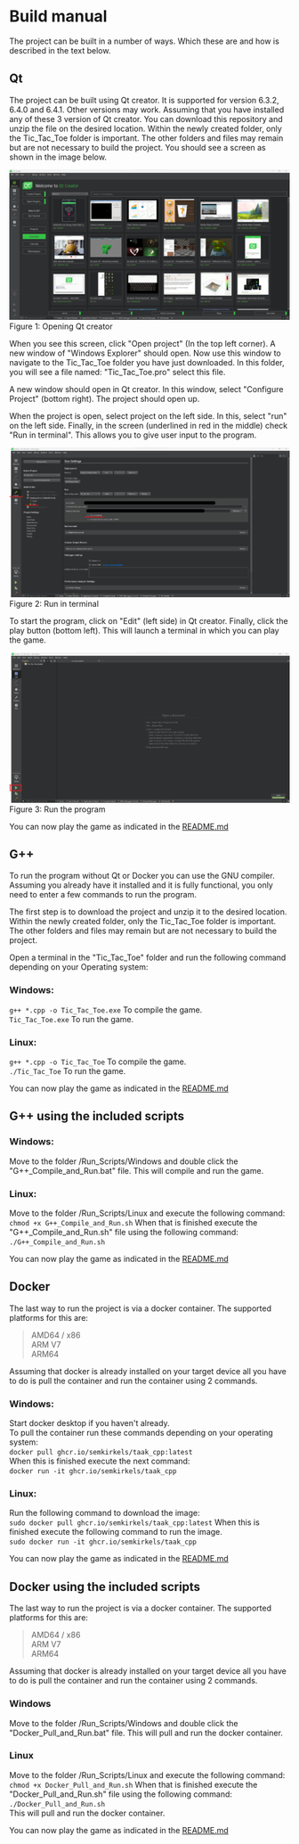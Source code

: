 # Build manual
The project can be built in a number of ways. Which these are and how is described in the text below.
  
## Qt
The project can be built using Qt creator. It is supported for version 6.3.2, 6.4.0 and 6.4.1. Other versions may work. Assuming that you have installed any of these 3 version of Qt creator. 
You can download this repository and unzip the file on the desired location. Within the newly created folder, only the Tic_Tac_Toe folder is important. The other folders and files may remain but are not necessary to build the project. 
You should see a screen as shown in the image below.

![Opening Qt Creator](./Pictures/OpeningQtCreator.png)  
Figure 1: Opening Qt creator

When you see this screen, click "Open project" (In the top left corner). A new window of "Windows Explorer" should open. Now use this window to navigate to the Tic_Tac_Toe folder you have just downloaded. In this folder, you will see a file named: "Tic_Tac_Toe.pro" select this file.

A new window should open in Qt creator. In this window, select "Configure Project" (bottom right). The project should open up.

When the project is open, select project on the left side. In this, select "run" on the left side. Finally, in the screen (underlined in red in the middle) check "Run in terminal". This allows you to give user input to the program.

![Qt run in terminal](./Pictures/RunInTerminal.png)  
Figure 2: Run in terminal
  
To start the program, click on "Edit" (left side) in Qt creator. Finally, click the play button (bottom left). This will launch a terminal in which you can play the game.

![Qt run game](./Pictures/RunProjectQt.png)  
Figure 3: Run the program
  
You can now play the game as indicated in the [README.md][Link Readme]  
  
## G++
To run the program without Qt or Docker you can use the GNU compiler. Assuming you already have it installed and it is fully functional, you only need to enter a few commands to run the program.

The first step is to download the project and unzip it to the desired location. Within the newly created folder, only the Tic_Tac_Toe folder is important. The other folders and files may remain but are not necessary to build the project. 

Open a terminal in the "Tic_Tac_Toe" folder and run the following command depending on your Operating system:

### Windows:   
``` g++ *.cpp -o Tic_Tac_Toe.exe ```    To compile the game.  
``` Tic_Tac_Toe.exe ```                 To run the game.

### Linux:  
``` g++ *.cpp -o Tic_Tac_Toe ```        To compile the game.  
``` ./Tic_Tac_Toe ```                   To run the game.  
  
You can now play the game as indicated in the [README.md][Link Readme]

## G++ using the included scripts

### Windows:
Move to the folder /Run_Scripts/Windows and double click the "G++_Compile_and_Run.bat" file. This will compile and run the game.  

### Linux:
Move to the folder /Run_Scripts/Linux and execute the following command:  
``` chmod +x G++_Compile_and_Run.sh ```
When that is finished execute the "G++_Compile_and_Run.sh" file using the following command:  
``` ./G++_Compile_and_Run.sh ```  

You can now play the game as indicated in the [README.md][Link Readme]

## Docker
The last way to run the project is via a docker container. The supported platforms for this are:
> AMD64 / x86  
> ARM V7  
> ARM64  

Assuming that docker is already installed on your target device all you have to do is pull the container and run the container using 2 commands.  
  
### Windows:  
Start docker desktop if you haven't already.  
To pull the container run these commands depending on your operating system:  
``` docker pull ghcr.io/semkirkels/taak_cpp:latest ```  
When this is finished execute the next command:  
``` docker run -it ghcr.io/semkirkels/taak_cpp ```

### Linux:  
Run the following command to download the image:  
``` sudo docker pull ghcr.io/semkirkels/taak_cpp:latest ```
When this is finished execute the following command to run the image.  
``` sudo docker run -it ghcr.io/semkirkels/taak_cpp ```
  
You can now play the game as indicated in the [README.md][Link Readme]

## Docker using the included scripts
The last way to run the project is via a docker container. The supported platforms for this are:
> AMD64 / x86  
> ARM V7  
> ARM64  

Assuming that docker is already installed on your target device all you have to do is pull the container and run the container using 2 commands.  

### Windows
Move to the folder /Run_Scripts/Windows and double click the "Docker_Pull_and_Run.bat" file. This will pull and run the docker container.

### Linux
Move to the folder /Run_Scripts/Linux and execute the following command:  
``` chmod +x Docker_Pull_and_Run.sh ```
When that is finished execute the "Docker_Pull_and_Run.sh" file using the following command:  
``` ./Docker_Pull_and_Run.sh ```  
This will pull and run the docker container.

You can now play the game as indicated in the [README.md][Link Readme]





[Link Readme]: https://github.com/SemKirkels/Tic_Tac_Toe_CPP/blob/main/README.md